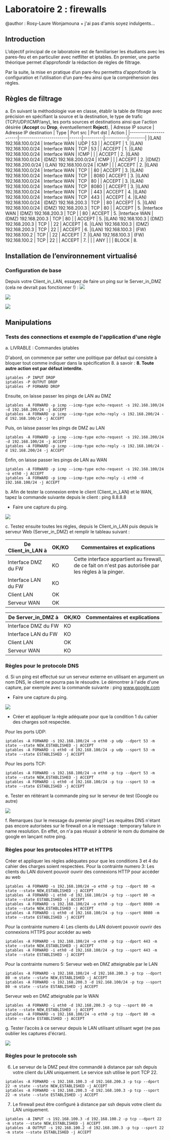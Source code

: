 # Laboratoire 2 : firewalls

@author : Rosy-Laure Wonjamouna + j'ai pas d'amis soyez indulgents...

## Introduction
L’objectif principal de ce laboratoire est de familiariser les étudiants avec les pares-feu et en particulier avec netfilter et iptables. En premier, une partie théorique permet d’approfondir la rédaction de règles de filtrage.

Par la suite, la mise en pratique d’un pare-feu permettra d’approfondir la configuration et l’utilisation d’un pare-feu ainsi que la compréhension des règles.

## Règles de filtrage 

a. En suivant la méthodologie vue en classe, établir la table de filtrage avec précision en spécifiant la source et la destination, le type de trafic (TCP/UDP/ICMP/any), les ports sources et destinations ainsi que l'action désirée (**Accept** ou **Drop**, éventuellement **Reject**). 
| Adresse IP source     | Adresse IP destination | Type | Port src | Port dst  | Action |
|-----------------------|------------------------|------|----------|-----------|--------|
|(LAN) 192.168.100.0/24 | Interface WAN          | UDP  |   53     |           | ACCEPT | 1.
|(LAN) 192.168.100.0/24 | Interface WAN          | TCP  |   53     |           | ACCEPT | 1.
|(LAN) 192.168.100.0/24 | Interface WAN          | ICMP |          |           | ACCEPT | 2.
|(LAN) 192.168.100.0/24 | (DMZ) 192.168.200.0/24 | ICMP |          |           | ACCEPT | 2.
|(DMZ) 192.168.200.0/24 | (LAN) 192.168.100.0/24 | ICMP |          |           | ACCEPT | 2.
|(LAN) 192.168.100.0/24 | Interface WAN          | TCP  |          |    80     | ACCEPT | 3.
|(LAN) 192.168.100.0/24 | Interface WAN          | TCP  |          |    8080   | ACCEPT | 3.
|(LAN) 192.168.100.0/24 | Interface WAN          | TCP  |   80     |           | ACCEPT | 3.
|(LAN) 192.168.100.0/24 | Interface WAN          | TCP  |   8080   |           | ACCEPT | 3.
|(LAN) 192.168.100.0/24 | Interface WAN          | TCP  |          |    443    | ACCEPT | 4.
|(LAN) 192.168.100.0/24 | Interface WAN          | TCP  |   443    |           | ACCEPT | 4.
|(LAN) 192.168.100.0/24 | (DMZ) 192.168.200.3    | TCP  |          |    80     | ACCEPT | 5.
|(LAN) 192.168.100.0/24 | (DMZ) 192.168.200.3    | TCP  |   80     |           | ACCEPT | 5.
|Interface WAN          | (DMZ) 192.168.200.3    | TCP  |          |    80     | ACCEPT | 5.
|Interface WAN          | (DMZ) 192.168.200.3    | TCP  |   80     |           | ACCEPT | 5.
|(LAN) 192.168.100.3    | (DMZ) 192.168.200.3    | TCP  |          |    22     | ACCEPT | 6.
|(LAN) 192.168.100.3    | (DMZ) 192.168.200.3    | TCP  |   22     |           | ACCEPT | 6.
|(LAN) 192.168.100.3    | (FW)  192.168.100.2    | TCP  |          |    22     | ACCEPT | 7.
|(LAN) 192.168.100.3    | (FW)  192.168.100.2    | TCP  |   22     |           | ACCEPT | 7.
|                       |                        | ANY  |          |           | BLOCK  | 8.

## Installation de l’environnement virtualisé

### Configuration de base

Depuis votre Client_in_LAN, essayez de faire un ping sur le Server_in_DMZ (cela ne devrait pas fonctionner !) :
![](Picture/tentativePing.png)

![](Picture/nouvelleTentativePing.png)

![](Picture/tentativePingInternet.png)

## Manipulations

### Tests des connections et exemple de l'application d'une règle
a. LIVRABLE : Commandes iptables 

D'abord, on commence par setter une politique par défaut qui consiste à bloquer tout comme indiquer dans la spécification 8. à savoir : **8. Toute autre action est par défaut interdite.**
```
iptables -P INPUT DROP
iptables -P OUTPUT DROP
iptables -P FORWARD DROP
```
Ensuite, on laisse passer les pings de LAN au DMZ
```
iptables -A FORWARD -p icmp --icmp-type echo-request -s 192.168.100/24 -d 192.168.200/24 -j ACCEPT  
iptables -A FORWARD -p icmp --icmp-type echo-reply -s 192.168.200/24 -d 192.168.100/24 -j ACCEPT  
```
Puis, on laisse passer les pings de DMZ au LAN
```
iptables -A FORWARD -p icmp --icmp-type echo-request -s 192.168.200/24 -d 192.168.100/24 -j ACCEPT  
iptables -A FORWARD -p icmp --icmp-type echo-reply -s 192.168.100/24 -d 192.168.200/24 -j ACCEPT  
```
Enfin, on laisse passer les pings de LAN au WAN
```          
iptables -A FORWARD -p icmp --icmp-type echo-request -s 192.168.100/24 -o eth0 -j ACCEPT  
iptables -A FORWARD -p icmp --icmp-type echo-reply -i eth0 -d 192.168.100/24 -j ACCEPT  
```
b. Afin de tester la connexion entre le client (Client\_in\_LAN) et le WAN, tapez la commande suivante depuis le client : ping 8.8.8.8

+ Faire une capture du ping.

![](Picture/tentativePing2.png)

c. Testez ensuite toutes les règles, depuis le Client_in_LAN puis depuis le serveur Web (Server_in_DMZ) et remplir le tableau suivant : 

| De Client_in_LAN à    | OK/KO | Commentaires et explications | 
|-----------------------|-------|------------------------------------------------------------------------------------------------------|
| Interface DMZ du FW   | KO    | Cette interface appartient au firewall, de ce fait on n'est pas autorisée par les règles à la pinger.|
| Interface LAN du FW   | KO    |                              |
| Client LAN            | OK    |                              |
| Serveur WAN           | OK    |                              |

| De Server_in_DMZ à    | OK/KO | Commentaires et explications | 
|-----------------------|-------|------------------------------|
| Interface DMZ du FW   | KO    |                              |
| Interface LAN du FW   | KO    |                              |
| Client LAN            | OK    |                              |
| Serveur WAN           | KO    |                              |

### Règles pour le protocole DNS

d. Si un ping est effectué sur un serveur externe en utilisant en argument un nom DNS, le client ne pourra pas le résoudre. Le démontrer à l'aide d'une capture, par exemple avec la commande suivante : ping www.google.com

+ Faire une capture du ping.

![](Picture/pingDNS.png)

+ Créer et appliquer la règle adéquate pour que la condition 1 du cahier des charges soit respectée.

Pour les ports UDP:
```
iptables -A FORWARD -s 192.168.100/24 -o eth0 -p udp --dport 53 -m state --state NEW,ESTABLISHED -j ACCEPT
iptables -A FORWARD -i eth0 -d 192.168.100/24 -p udp --sport 53 -m state --state ESTABLISHED -j ACCEPT
```
Pour les ports TCP:
```
iptables -A FORWARD -s 192.168.100/24 -o eth0 -p tcp --dport 53 -m state --state NEW,ESTABLISHED -j ACCEPT
iptables -A FORWARD -i eth0 -d 192.168.100/24 -p tcp --sport 53 -m state --state ESTABLISHED -j ACCEPT
```

e. Tester en réitérant la commande ping sur le serveur de test (Google ou autre) 

![](Picture/nouvPingDNS.png)

f. Remarques (sur le message du premier ping)? 
Les requêtes DNS n'étant pas encore autorisées sur le firewall on a le message :
temporary failure in name resolution. En effet, on n'a pas réussir à obtenir le nom du domaine de google en lançant notre ping.


### Règles pour les protocoles HTTP et HTTPS

Créer et appliquer les règles adéquates pour que les conditions 3 et 4 du cahier des charges soient respectées. 
Pour la contrainte numero 3: Les clients du LAN doivent pouvoir ouvrir des connexions HTTP pour accéder au web
```
iptables -A FORWARD -s 192.168.100/24 -o eth0 -p tcp --dport 80 -m state --state NEW,ESTABLISHED -j ACCEPT
iptables -A FORWARD -i eth0 -d 192.168.100/24 -p tcp --sport 80 -m state --state ESTABLISHED -j ACCEPT
iptables -A FORWARD -s 192.168.100/24 -o eth0 -p tcp --dport 8080 -m state --state NEW,ESTABLISHED -j ACCEPT
iptables -A FORWARD -i eth0 -d 192.168.100/24 -p tcp --sport 8080 -m state --state ESTABLISHED -j ACCEPT
```
Pour la contrainte numero 4: Les clients du LAN doivent pouvoir ouvrir des connexions HTTPS pour accéder au web
```
iptables -A FORWARD -s 192.168.100/24 -o eth0 -p tcp --dport 443 -m state --state NEW,ESTABLISHED -j ACCEPT
iptables -A FORWARD -i eth0 -d 192.168.100/24 -p tcp --sport 443 -m state --state ESTABLISHED -j ACCEPT

```

Pour la contrainte numero 5:
Serveur web en DMZ atteignable par le LAN
```
iptables -A FORWARD -s 192.168.100/24 -d 192.168.200.3 -p tcp --dport 80 -m state --state NEW,ESTABLISHED -j ACCEPT  
iptables -A FORWARD -s 192.168.200.3 -d 192.168.100/24 -p tcp --sport 80 -m state --state ESTABLISHED -j ACCEPT    
```
Serveur web en DMZ atteignable par le WAN
```
iptables -A FORWARD -i eth0 -d 192.168.200.3 -p tcp --sport 80 -m state --state NEW,ESTABLISHED -j ACCEPT
iptables -A FORWARD -s 192.168.100/24 -o eth0 -p tcp --dport 80 -m state --state ESTABLISHED -j ACCEPT
```
g. Tester l’accès à ce serveur depuis le LAN utilisant utilisant wget (ne pas oublier les captures d'écran).

![](Picture/wgetServerDMZ.png)


### Règles pour le protocole ssh

6. Le serveur de la DMZ peut être commandé à distance par ssh depuis votre client du LAN uniquement. Le service ssh utilise le port TCP 22.
```
iptables -A FORWARD -s 192.168.100.3 -d 192.168.200.3 -p tcp --dport 22 -m state --state NEW,ESTABLISHED -j ACCEPT  
iptables -A FORWARD -s 192.168.200.3 -d 192.168.100.3 -p tcp --sport 22 -m state --state ESTABLISHED -j ACCEPT    
```

7. Le firewall peut être configuré à distance par ssh depuis votre client du LAN uniquement.
```
iptables -A INPUT -s 192.168.100.3 -d 192.168.100.2 -p tcp --dport 22 -m state --state NEW,ESTABLISHED -j ACCEPT  
iptables -A OUTPUT -s 192.168.100.2 -d 192.168.100.3 -p tcp --sport 22 -m state --state ESTABLISHED -j ACCEPT    
```